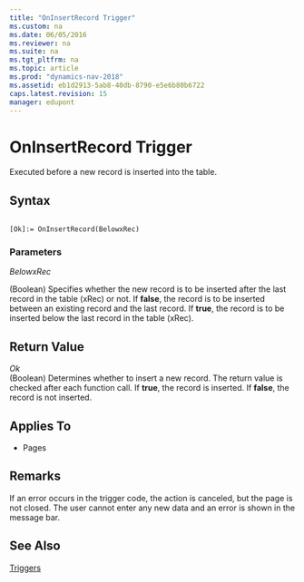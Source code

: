 ```yaml
---
title: "OnInsertRecord Trigger"
ms.custom: na
ms.date: 06/05/2016
ms.reviewer: na
ms.suite: na
ms.tgt_pltfrm: na
ms.topic: article
ms.prod: "dynamics-nav-2018"
ms.assetid: eb1d2913-5ab8-40db-8790-e5e6b80b6722
caps.latest.revision: 15
manager: edupont
---
```

# OnInsertRecord Trigger
Executed before a new record is inserted into the table.  
  
## Syntax  
  
```  
  
[Ok]:= OnInsertRecord(BelowxRec)  
```  

### Parameters
 *BelowxRec*  
 
\(Boolean\) Specifies whether the new record is to be inserted after the last record in the table \(xRec\) or not. If **false**, the record is to be inserted between an existing record and the last record. If **true**, the record is to be inserted below the last record in the table \(xRec\).  
  

## Return Value  

 *Ok*  
 \(Boolean\) Determines whether to insert a new record. The return value is checked after each function call. If **true**, the record is inserted. If **false**, the record is not inserted.  
  
## Applies To  
  
-   Pages  
  
## Remarks  
 If an error occurs in the trigger code, the action is canceled, but the page is not closed. The user cannot enter any new data and an error is shown in the message bar.  
  
## See Also  
 [Triggers](Triggers.md)